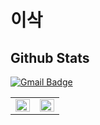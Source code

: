 # 이삭


## Github Stats  
  [![Gmail Badge](https://img.shields.io/badge/Gmail-d14836?style=flat-square&logo=Gmail&logoColor=white&link=mailto:issac0122@bible.ac.kr)](mailto:issac0122@bible.ac.kr)
  
  
<table><tr><td valign="top" width="50%">


<img src="https://github-readme-stats.vercel.app/api?username=toast-ceo&show_icons=true&count_private=true&hide_border=true" align="left" style="width: 100%" />

</td><td valign="top" width="50%">

<img src="https://github-readme-stats.vercel.app/api/top-langs/?username=toast-ceo&hide_border=true&layout=compact" align="left" style="width: 100%" />

</td></tr></table>  

